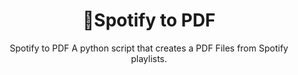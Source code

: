 <div align=center>
  <h1>🎉Spotify to PDF</h1>Spotify to PDF
  A python script that creates a PDF Files from Spotify playlists.
</div>
